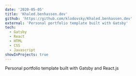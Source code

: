 ```yaml
---
date: '2020-05-05'
title: 'Khaled.benhassen.dev'
github: 'https://github.com/klodovsky/Khaled.benhassen.dev'
external: 'Personal portfolio template built with Gatsby'
tech:
  - Gatsby
  - React
  - HTML
  - CSS
  - Javascript
showInProjects: true
---
```


Personal portfolio template built with Gatsby and React.js 
